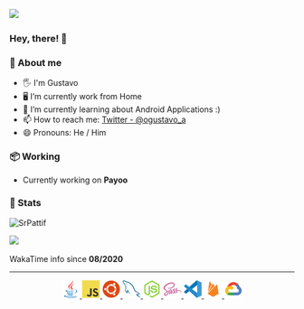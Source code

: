 ![](https://komarev.com/ghpvc/?username=SrPattif&style=for-the-badge)

### Hey, there! 👋

### 🐬 About me

- 🖐️ I'm Gustavo
- 🖥️ I’m currently work from Home
- 🌱 I’m currently learning about Android Applications :)
- 📫 How to reach me: [Twitter - @ogustavo_a](https://twitter.com/ogustavo_a)
- 😄 Pronouns: He / Him

### 📦 Working
- Currently working on <b>Payoo</b>

### 🔮 Stats

<p>
<img src="https://github-readme-streak-stats.herokuapp.com/?user=SrPattif&theme=blueberry" alt="SrPattif"/>
</p>
 <!--
<p>
<img src="https://github-readme-stats.vercel.app/api?username=SrPattif&count_private=true&show_icons=true&theme=blueberry" width=54% height="204px"/>
</p>
-->
<p>
<img src="https://github-readme-stats.vercel.app/api/wakatime?username=SrPattif&theme=blueberry" height="250px"/>
</p>
WakaTime info since <b>08/2020</b>


---

<p float="left" align="center">
  <a href="https://github.com/SrPattif">
    <img src="https://github.com/devicons/devicon/blob/master/icons/java/java-original.svg" width="32px" height="32px"/>
    <img src="https://github.com/devicons/devicon/blob/master/icons/javascript/javascript-original.svg" width="32px" height="32px"/>
    <img src="https://github.com/devicons/devicon/blob/master/icons/ubuntu/ubuntu-plain.svg" width="32px" height="32px"/>
    <img src="https://github.com/devicons/devicon/blob/master/icons/mysql/mysql-original.svg" width="32px" height="32px"/>
    <img src="https://github.com/devicons/devicon/blob/master/icons/nodejs/nodejs-original.svg" width="32px" height="32px"/>
    <img src="https://github.com/devicons/devicon/blob/master/icons/sass/sass-original.svg" width="32px" height="32px"/>
    <img src="https://github.com/devicons/devicon/blob/master/icons/vscode/vscode-original.svg" width="32px" height="32px"/>
    <img src="https://github.com/devicons/devicon/blob/master/icons/firebase/firebase-plain.svg" width="32px" height="32px"/>
    <img src="https://github.com/devicons/devicon/blob/master/icons/googlecloud/googlecloud-original.svg" width="32px" height="32px"/>  
  </a>
</p>
